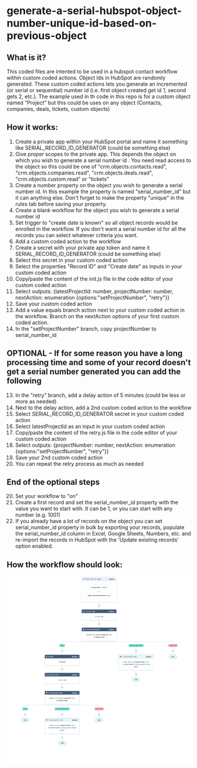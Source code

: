 # generate-a-serial-hubspot-object-number-unique-id-based-on-previous-object

## What is it?
This coded files are intented to be used in a hubspot contact workflow within custom coded actions. Object Ids in HubSpot are randomly generated. These custom coded actions lets you generate an incremented (or serial or sequential) number id (i.e. first object created get id 1, second gets 2, etc.). The example used in th code in this repo is for a custom object named "Project" but this could be uses on any object (Contacts, companies, deals, tickets, custom objects)

## How it works:

1. Create a private app within your HubSpot portal and name it something like SERIAL_RECORD_ID_GENERATOR (could be something else)
2. Give proper scopes to the private app. This depends the object on which you wish to generate a serial number id . You need read access to the object so this could be one of "crm.objects.contacts.read", "crm.objects.companies.read", "crm.objects.deals.read", "crm.objects.custom.read" or "tickets"
3. Create a number property on the object you wish to generate a serial number id. In this example the property is named "serial_number_id" but it can anything else. Don't forget to make the property "unique" in the rules tab before saving your property.
4. Create a blank workflow for the object you wish to generate a serial number id 
5. Set trigger to "create date is known" so all object records would be enrolled in the workflow. If you don't want a serial number id for all the records you can select whatever criteria you want.
6. Add a custom coded action to the workflow
7. Create a secret with your private app token and name it SERIAL_RECORD_ID_GENERATOR (could be something else)
8. Select this secret in your custom coded action
9. Select the properties "Record ID" and "Create date" as  inputs in your custom coded action
10. Copy/paste the content of the init.js file in the code editor of your custom coded action
11. Select outputs: {latestProjectId: number, projectNumber: number, nextAction: enumeration {options:"setProjectNumber", "retry"}}
12. Save your custom coded action
13. Add a value equals branch action next to your custom coded action in the workflow. Branch on the nextAction options of your first custom coded action.
14. In the "setProjectNumber" branch, copy projectNumber to serial_number_id
## OPTIONAL - If for some reason you have a long processing time and some of your record doesn't get a serial number generated you can add the following
13. In the "retry" branch, add a delay action of 5 minutes (could be less or more as needed)
14. Next to the delay action, add a 2nd custom coded action to the workflow
15. Select SERIAL_RECORD_ID_GENERATOR secret in your custom coded action
16. Select latestProjectId as an input in your custom coded action
17. Copy/paste the content of the retry.js file in the code editor of your custom coded action
17. Select outputs: {projectNumber: number, nextAction: enumeration {options:"setProjectNumber", "retry"}}
18. Save your 2nd custom coded action
19. You can repeat the retry process as much as needed
## End of the optional steps
20. Set your workflow to "on"
21. Create a first record and set the serial_number_id property with the value you want to start with. It can be 1, or you can start with any number (e.g. 1001)
22. If you already have a lot of records on the object you can set serial_number_id property in bulk by exporting your records, populate the serial_number_id column in Excel, Google Sheets, Numbers, etc. and re-import the records in HubSpot with the 'Update existing records' option enabled.


## How the workflow should look:
![HubSpot Workflow to generate a serial number id](/hubspot-worklfows-custom-coded-actions-to-generate-a-serial-number-id.png)

